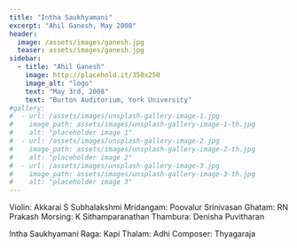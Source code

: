 ```yaml
---
title: "Intha Saukhyamani"
excerpt: "Ahil Ganesh, May 2008"
header:
  image: /assets/images/ganesh.jpg
  teaser: assets/images/ganesh.jpg
sidebar:
  - title: "Ahil Ganesh"
    image: http://placehold.it/350x250
    image_alt: "logo"
    text: "May 3rd, 2008"
    text: "Burton Auditorium, York University"
#gallery:
#  - url: /assets/images/unsplash-gallery-image-1.jpg
#    image_path: assets/images/unsplash-gallery-image-1-th.jpg
#    alt: "placeholder image 1"
#  - url: /assets/images/unsplash-gallery-image-2.jpg
#    image_path: assets/images/unsplash-gallery-image-2-th.jpg
#    alt: "placeholder image 2"
#  - url: /assets/images/unsplash-gallery-image-3.jpg
#    image_path: assets/images/unsplash-gallery-image-3-th.jpg
#    alt: "placeholder image 3"
---
```

Violin: Akkarai S Subhalakshmi
Mridangam: Poovalur Srinivasan
Ghatam: RN Prakash
Morsing: K Sithamparanathan
Thambura: Denisha Puvitharan

Intha Saukhyamani 
Raga: Kapi
Thalam: Adhi
Composer: Thyagaraja
